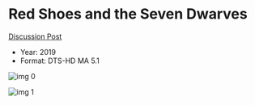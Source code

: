 # Red Shoes and the Seven Dwarves

[Discussion Post](https://www.avsforum.com/threads/bass-eq-for-filtered-movies.2995212/post-59510302)

* Year: 2019
* Format: DTS-HD MA 5.1

![img 0](https://i.imgur.com/tODMQea.jpg)

![img 1](https://i.imgur.com/g997LCZ.png)


